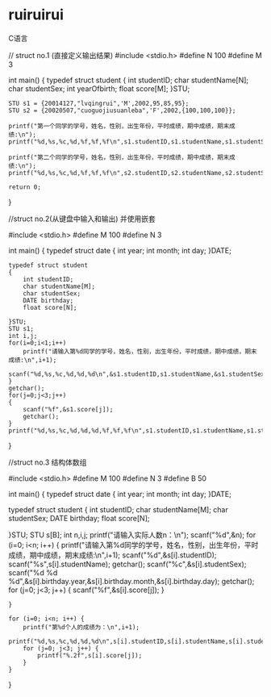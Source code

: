 # ruiruirui
C语言


// struct no.1 (直接定义输出结果)
#include <stdio.h>
#define N 100
#define M 3


 


int main()
{
    typedef struct student
    {
        int studentID;
        char studentName[N];
        char studentSex;
        int yearOfbirth;
        float score[M];
    }STU;
    
    STU s1 = {20014127,"lvqingrui",'M',2002,95,85,95};
    STU s2 = {20020507,"cuoguojiusuanleba",'F',2002,{100,100,100}};
    
    printf("第一个同学的学号，姓名，性别，出生年份，平时成绩，期中成绩，期末成绩:\n");
    printf("%d,%s,%c,%d,%f,%f,%f\n",s1.studentID,s1.studentName,s1.studentSex,s1.yearOfbirth,s1.score[0],s1.score[1],s1.score[2]);
    
    printf("第二个同学的学号，姓名，性别，出生年份，平时成绩，期中成绩，期末成绩:\n");
    printf("%d,%s,%c,%d,%f,%f,%f\n",s2.studentID,s2.studentName,s2.studentSex,s2.yearOfbirth,s2.score[0],s2.score[1],s2.score[2]);
    
    return 0;
}

//struct no.2(从键盘中输入和输出) 并使用嵌套


#include <stdio.h>
#define M 100
#define N 3

int main()
{
    typedef struct date
    {
        int year;
        int month;
        int day;
    }DATE;
    
    
    typedef struct student
    {
        int studentID;
        char studentName[M];
        char studentSex;
        DATE birthday;
        float score[N];
        
    }STU;
    STU s1;
    int i,j;
    for(i=0;i<1;i++)
        printf("请输入第%d同学的学号，姓名，性别，出生年份，平时成绩，期中成绩，期末成绩:\n",i+1);
        scanf("%d,%s,%c,%d,%d,%d\n",&s1.studentID,s1.studentName,&s1.studentSex,&s1.birthday.year,&s1.birthday.month,&s1.birthday.day);
    }
    getchar();
    for(j=0;j<3;j++)
    {
        scanf("%f",&s1.score[j]);
        getchar();
    }
    printf("%d,%s,%c,%d,%d,%d,%f,%f,%f\n",s1.studentID,s1.studentName,s1.studentSex,s1.birthday.year,s1.birthday.month,s1.birthday.day,s1.score[0],s1.score[1],s1.score[2]);
    
}
 

//struct no.3  结构体数组

#include <stdio.h>
#define M 100
#define N 3
#define B 50


int main()
{
typedef struct date
{
    int year;
    int month;
    int day;
}DATE;


typedef struct student
{
    int studentID;
    char studentName[M];
    char studentSex;
    DATE birthday;
    float score[N];
    
}STU;
    STU s[B];
    int n,i,j;
    printf("请输入实际人数n：\n");
    scanf("%d",&n);
    for (i=0; i<n; i++) {
        printf("请输入第%d同学的学号，姓名，性别，出生年份，平时成绩，期中成绩，期末成绩:\n",i+1);
        scanf("%d",&s[i].studentID);
        scanf("%s",s[i].studentName);
        getchar();
        scanf("%c",&s[i].studentSex);
        scanf("%d %d %d",&s[i].birthday.year,&s[i].birthday.month,&s[i].birthday.day);
        getchar();
        for (j=0; j<3; j++) {
            scanf("%f",&s[i].score[j]);
        }
    
    }
   
    for (i=0; i<n; i++) {
        printf("第%d个人的成绩为：\n",i+1);
        printf("%d,%s,%c,%d,%d,%d\n",s[i].studentID,s[i].studentName,s[i].studentSex,s[i].birthday.year,s[i].birthday.month,s[i].birthday.day);
        for (j=0; j<3; j++) {
            printf("%.2f",s[i].score[j]);
        }
    }
}



